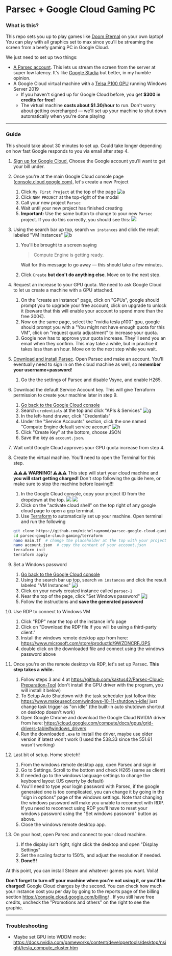 # Parsec + Google Cloud Gaming PC

### What is this?

This repo sets you up to play games like [Doom Eternal](https://store.steampowered.com/app/782330/DOOM_Eternal/) on your own laptop! You can play with all graphics set to max since you'll be streaming the screen from a beefy gaming PC in Google Cloud.

We just need to set up two things:

- [A Parsec account](https://parsec.app/). This lets us stream the screen from the server at super low latency. It's like [Google Stadia](https://store.google.com/product/stadia?gclid=CjwKCAjwguzzBRBiEiwAgU0FT7GirMrN5XiJOHrRMcFNXx6Y1a3BGxoZ2mX1wEKSO5e-3urfE4NeoxoCwd8QAvD_BwE) but better, in my humble opinion.
- A Google Cloud virtual machine with a [Telsa P100 GPU](https://www.microway.com/knowledge-center-articles/comparison-of-nvidia-geforce-gpus-and-nvidia-tesla-gpus/) running Windows Server 2019
  - If you haven't signed up for Google Cloud before, you get **$300 in credits for free!**
  - The virtual machine **costs about $1.30/hour** to run. Don't worry about getting overcharged — we'll set up your machine to shut down automatically when you're done playing

---

### Guide

This should take about 30 minutes to set up. Could take longer depending on how fast Google responds to you via email after step 4.

1. [Sign up for Google Cloud.](https://cloud.google.com/gcp/) Choose the Google account you'll want to get your bill under.
1. Once you're at the main Google Cloud console page ([console.cloud.google.com](https://console.cloud.google.com/)), let's create a new Project
   1. Click `My First Project` at the top of the page
        ![a](https://dl.dropboxusercontent.com/s/vduxhpl4dgwnhw5/Screenshot%202020-03-25%2020.28.47.png?dl=0)
   1. Click `NEW PROJECT` at the top-right of the modal
   1. Call your new project `Parsec`
   1. Wait until your new project has finished creating
   1. **Important:** Use the same button to change to your new `Parsec` project. If you do this correctly, you should see this:
        ![](https://dl.dropboxusercontent.com/s/1i3u6zdj2y3vuqj/Screenshot%202020-03-28%2018.26.03.png?dl=0)
1. Using the search bar up top, search `vm instances` and click the result labeled "VM Instances"
       ![b](https://dl.dropboxusercontent.com/s/0uzkuqcssfim1oa/Screenshot%202020-03-25%2020.36.46.png?dl=0)
   1. You'll be brought to a screen saying
   
        > Compute Engine is getting ready.
        
      Wait for this message to go away — this should take a few minutes.
   1. Click `Create` __but don't do anything else__. Move on to the next step.
1. Request an increase to your GPU quota. We need to ask Google Cloud to let us create a machine with a GPU attached.
   1. On the "create an instance" page, click on "GPUs", google should prompt you to upgrade your free account, click on upgrade to unlock it (beware that this will enable your account to spend more than the free 300€).
   2. Now on the same page, select the "nvidia tesla p100" gpu, google should prompt you with a "You might not have enough quota for this VM", click on "request quota adjustment" to increase your quota.
   1. Google now has to approve your quota increase. They'll send you an email when they confirm. This may take a while, but in practice it takes less than an hour. Move on to the next step while you wait.

1. [Download and install Parsec](https://parsec.app/). Open Parsec and make an account. You'll eventually need to sign in on the cloud machine as well, so **remember your username+password**!
    1. Go the the settings of Parsec and disable Vsync, and enable H265.
1. Download the default Service Account key. This will give Terraform permission to create your machine later in step 9.
    1. [Go back to the Google Cloud console](https://console.cloud.google.com/)
    1. Search `credentials` at the top and click "APIs & Services"
        ![g](https://dl.dropboxusercontent.com/s/0ussa3kfm19aa42/Screenshot%202020-03-25%2020.48.26.png?dl=0)
    1. In the left-hand drawer, click "Credentials"
    1. Under the "Service Accounts" section, click the one named "Compute Engine default service account"
        ![h](https://dl.dropboxusercontent.com/s/uv33vzp4a6uz0h4/Screenshot%202020-03-25%2020.50.02.png?dl=0)
    1. Click "Create Key" at the bottom, choose JSON
    1. Save the key as `account.json`.
1. Wait until Google Cloud approves your GPU quota increase from step 4.
1. Create the virtual machine. You'll need to open the Terminal for this step.

    **⚠️⚠️⚠️ WARNING! ⚠️⚠️⚠️** This step will start your cloud machine and **you will start getting charged!** Don't stop following the guide here, or make sure to stop the machine before leaving!!!
   1. In the Google Cloud console, copy your project ID from the dropdown at the top.
        ![](https://dl.dropboxusercontent.com/s/1i3u6zdj2y3vuqj/Screenshot%202020-03-28%2018.26.03.png?dl=0)
        ![](https://dl.dropboxusercontent.com/s/m0u54c7wslcs9ji/Screenshot%202020-03-28%2018.21.26.png?dl=0)
   2. Click on the "activate cloud shell" on the top right of any google cloud page to open a gcp terminal.
   3. Use [Terraform](https://www.terraform.io/) to automatically set up your machine. Open terminal and run the following
    
    ```bash
    git clone https://github.com/michelraymond/parsec-google-cloud-gaming.git
    cd parsec-google-cloud-gaming/terraform
    nano main.tf  # change the placeholder at the top with your project ID
    nano account.json  # copy the content of your account.json
    terraform init
    terraform apply
    ```
    
1. Set a Windows password
    1. [Go back to the Google Cloud console](https://console.cloud.google.com/)
    1. Using the search bar up top, search `vm instances` and click the result labeled "VM Instances"
        ![i](https://dl.dropboxusercontent.com/s/0uzkuqcssfim1oa/Screenshot%202020-03-25%2020.36.46.png?dl=0)
    1. Click on your newly created instance called `parsec-1`
    1. Near the top of the page, click "Set Windows password"
        ![j](https://dl.dropboxusercontent.com/s/aopu2eouf3notxh/Screenshot%202020-03-25%2021.00.15.png?dl=0)
    1. Follow the instructions and **save the generated password**
1. Use RDP to connect to Windows VM
    1. Click "RDP" near the top of the instance info page
    1. Click on "Download the RDP file if you will be using a third-party client."
    2. Install the windows remote desktop app from here: https://www.microsoft.com/store/productId/9WZDNCRFJ3PS
    3. double click on the downloaded file and connect using the windows password above
1. Once you're on the remote desktop via RDP, let's set up Parsec. **This step takes a while.**
    1. Follow steps 3 and 4 at https://github.com/kaktus42/Parsec-Cloud-Preparation-Tool (don't install the GPU driver with the program, you will install it below)
    1. To Setup Auto Shutdown with the task scheduler just follow this: https://www.makeuseof.com/windows-10-11-shutdown-idle/ just change task trigger as "on idle" (the built-in auto shutdown shortcut on desktop doesn't work)
    1. Open Google Chrome and download the Google Cloud NVIDIA driver from here: https://cloud.google.com/compute/docs/gpus/grid-drivers-table#windows_drivers
    1. Run the downloaded `.exe` to install the driver, maybe use older version if latest won't work (I used the 538.33 since the 551.61 wasn't working)

1. Last bit of setup. Home stretch!
    1. From the windows remote desktop app, open Parsec and sign in
    1. Go to Settings. Scroll to the bottom and check H265 (same as client)
    2. If needed go to the windows language settings to change the keyboard layout (US qwerty by default)
    3. You'll need to type your login password with Parsec, if the google generated one is too complicated, you can change it by going in the "sign in options" page of the windows settings. Note that changing the windows password will make you unable to reconnect with RDP. If you need to reconnect using RDP you'll have to reset your windows password using the "Set windows password" button as above.
    4. Close the windows remote desktop app.
1. On your host, open Parsec and connect to your cloud machine.
    1. If the display isn't right, right click the desktop and open "Display Settings"
    1. Set the scaling factor to 150%, and adjust the resolution if needed.
    2. **Done!!!**

At this point, you can install Steam and whatever games you want. Voila!

**Don't forget to turn off your machine when you're not using it, or you'll be charged!** Google Cloud charges by the second. You can check how much your instance cost you per day by going to the reports page of the billing section https://console.cloud.google.com/billing/ . If you still have free credits, uncheck the "Promotions and others" on the right to see the graphic.

----

### Troubleshooting
  - Maybe set GPU into WDDM mode: https://docs.nvidia.com/gameworks/content/developertools/desktop/nsight/tesla_compute_cluster.htm
